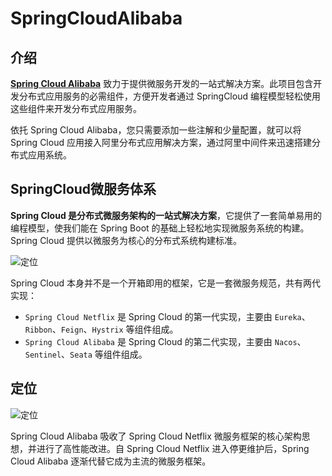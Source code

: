 # SpringCloudAlibaba

## 介绍

**[Spring Cloud Alibaba](https://sca.aliyun.com/)** 致力于提供微服务开发的一站式解决方案。此项目包含开发分布式应用服务的必需组件，方便开发者通过
SpringCloud 编程模型轻松使用这些组件来开发分布式应用服务。

依托 Spring Cloud Alibaba，您只需要添加一些注解和少量配置，就可以将 Spring Cloud 应用接入阿里分布式应用解决方案，通过阿里中间件来迅速搭建分布式应用系统。

## SpringCloud微服务体系

**Spring Cloud 是分布式微服务架构的一站式解决方案**，它提供了一套简单易用的编程模型，使我们能在 Spring Boot
的基础上轻松地实现微服务系统的构建。
Spring Cloud 提供以微服务为核心的分布式系统构建标准。


<img src="https://sca.aliyun.com/img/overview-doc-img/spring-cloud-img.png" alt="定位" style="display: block; margin: 0 auto; zoom: 100%">

Spring Cloud 本身并不是一个开箱即用的框架，它是一套微服务规范，共有两代实现：

* `Spring Cloud Netflix` 是 Spring Cloud 的第一代实现，主要由 `Eureka`、`Ribbon`、`Feign`、`Hystrix` 等组件组成。
* `Spring Cloud Alibaba` 是 Spring Cloud 的第二代实现，主要由 `Nacos`、`Sentinel`、`Seata` 等组件组成。

## 定位

<img src="https://sca.aliyun.com/img/overview-doc-img/spring-cloud-alibaba-img.png" alt="定位" style="display: block; margin: 0 auto; zoom: 100%">

Spring Cloud Alibaba 吸收了 Spring Cloud Netflix 微服务框架的核心架构思想，并进行了高性能改进。自 Spring Cloud Netflix
进入停更维护后，Spring Cloud Alibaba 逐渐代替它成为主流的微服务框架。